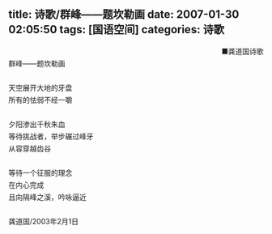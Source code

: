 title: 诗歌/群峰——题坎勒画
date: 2007-01-30 02:05:50
tags: [国语空间]
categories: 诗歌
---
  <p style="Line-HeiGHT: 18pt; MArGin: 0cm 0cm 0pt; mso-line-height-rule: exactly" align="right">  ■龚道国诗歌</p> 
  <p style="Line-HeiGHT: 18pt; MArGin: 0cm 0cm 0pt; mso-line-height-rule: exactly">  群峰——题坎勒画</p> 
 <!-- more --><p style="Line-HeiGHT: 18pt; MArGin: 0cm 0cm 0pt; mso-line-height-rule: exactly"> &nbsp;</p> 
  <p style="Line-HeiGHT: 18pt; MArGin: 0cm 0cm 0pt; mso-line-height-rule: exactly">  天空展开大地的牙盘</p> 
  <p style="Line-HeiGHT: 18pt; MArGin: 0cm 0cm 0pt; mso-line-height-rule: exactly">  所有的怯弱不经一嚼</p> 
  <p style="Line-HeiGHT: 18pt; MArGin: 0cm 0cm 0pt; mso-line-height-rule: exactly"> &nbsp;</p> 
  <p style="Line-HeiGHT: 18pt; MArGin: 0cm 0cm 0pt; mso-line-height-rule: exactly">  夕阳渗出千秋朱血</p> 
  <p style="Line-HeiGHT: 18pt; MArGin: 0cm 0cm 0pt; mso-line-height-rule: exactly">  等待挑战者，举步碾过峰牙</p> 
  <p style="Line-HeiGHT: 18pt; MArGin: 0cm 0cm 0pt; mso-line-height-rule: exactly">  从容穿越齿谷&nbsp;</p> 
  <p style="Line-HeiGHT: 18pt; MArGin: 0cm 0cm 0pt; mso-line-height-rule: exactly"> &nbsp;</p> 
  <p style="Line-HeiGHT: 18pt; MArGin: 0cm 0cm 0pt; mso-line-height-rule: exactly">  等待一个征服的理念</p> 
  <p style="Line-HeiGHT: 18pt; MArGin: 0cm 0cm 0pt; mso-line-height-rule: exactly">  在内心完成</p> 
  <p style="Line-HeiGHT: 18pt; MArGin: 0cm 0cm 0pt; mso-line-height-rule: exactly">  且向隔峰之溪，吟咏逼近</p> 
  <p style="Line-HeiGHT: 18pt; MArGin: 0cm 0cm 0pt; mso-line-height-rule: exactly"> &nbsp;</p> 
  <p style="Line-HeiGHT: 18pt; MArGin: 0cm 0cm 0pt; mso-line-height-rule: exactly"> 龚道国/2003年2月1日</p> 
